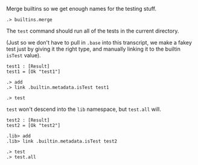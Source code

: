 Merge builtins so we get enough names for the testing stuff.

```ucm:hide
.> builtins.merge
```

The `test` command should run all of the tests in the current directory.

(Just so we don't have to pull in `.base` into this transcript, we make a fakey test just by giving it the right type,
and manually linking it to the builtin `isTest` value).

```unison
test1 : [Result]
test1 = [Ok "test1"]
```

```ucm:hide
.> add
.> link .builtin.metadata.isTest test1
```

```ucm
.> test
```

`test` won't descend into the `lib` namespace, but `test.all` will.

```unison
test2 : [Result]
test2 = [Ok "test2"]
```

```ucm:hide
.lib> add
.lib> link .builtin.metadata.isTest test2
```

```ucm
.> test
.> test.all
```
